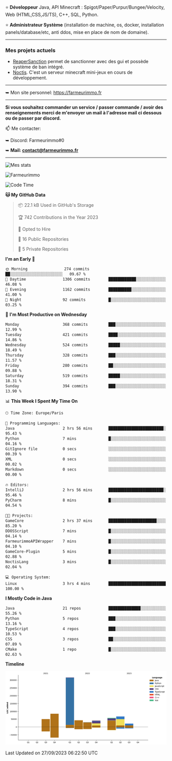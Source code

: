 ⭐ **Développeur** Java, API Minecraft : Spigot/Paper/Purpur/Bungee/Velocity, Web (HTML,CSS,JS/TS), C++, SQL, Python.

⭐ **Administrateur Système** (installation de machine, os, docker, installation panels/database/etc, anti ddos, mise en place de nom de domaine).

---

### Mes projets actuels
- [ReaperSanction](https://www.spigotmc.org/resources/reapersanction.89580/) permet de sanctionner avec des gui et possède système de ban intégré.
- [Noctis](https://discord.gg/ydRurvUJ8U). C'est un serveur minecraft mini-jeux en cours de développement.

---

➥ Mon site personnel: https://farmeurimmo.fr

---

**Si vous souhaitez commander un service / passer commande / avoir des renseignements merci de m'envoyer un mail à l'adresse mail ci dessous ou de passer par discord.**

📫 Me contacter:
 
   ➥ Discord: Farmeurimmo#0
   
   ➥ **Mail: contact@farmeurimmo.fr**

---

![Mes stats](https://github-readme-stats.farmeurimmo.fr/api?username=Farmeurimmo&count_private=true&show_icons=true&theme=radical)

<img src="https://komarev.com/ghpvc/?username=Farmeurimmo" alt="Farmeurimmo" />

<!--START_SECTION:waka-->
![Code Time](http://img.shields.io/badge/Code%20Time-924%20hrs%2059%20mins-blue)

**🐱 My GitHub Data** 

> 📦 22.1 kB Used in GitHub's Storage 
 > 
> 🏆 742 Contributions in the Year 2023
 > 
> 💼 Opted to Hire
 > 
> 📜 16 Public Repositories 
 > 
> 🔑 5 Private Repositories 
 > 
**I'm an Early 🐤** 

```text
🌞 Morning                274 commits         ██░░░░░░░░░░░░░░░░░░░░░░░   09.67 % 
🌆 Daytime                1306 commits        ████████████░░░░░░░░░░░░░   46.08 % 
🌃 Evening                1162 commits        ██████████░░░░░░░░░░░░░░░   41.00 % 
🌙 Night                  92 commits          █░░░░░░░░░░░░░░░░░░░░░░░░   03.25 % 
```
📅 **I'm Most Productive on Wednesday** 

```text
Monday                   368 commits         ███░░░░░░░░░░░░░░░░░░░░░░   12.99 % 
Tuesday                  421 commits         ████░░░░░░░░░░░░░░░░░░░░░   14.86 % 
Wednesday                524 commits         █████░░░░░░░░░░░░░░░░░░░░   18.49 % 
Thursday                 328 commits         ███░░░░░░░░░░░░░░░░░░░░░░   11.57 % 
Friday                   280 commits         ██░░░░░░░░░░░░░░░░░░░░░░░   09.88 % 
Saturday                 519 commits         █████░░░░░░░░░░░░░░░░░░░░   18.31 % 
Sunday                   394 commits         ███░░░░░░░░░░░░░░░░░░░░░░   13.90 % 
```


📊 **This Week I Spent My Time On** 

```text
🕑︎ Time Zone: Europe/Paris

💬 Programming Languages: 
Java                     2 hrs 56 mins       ████████████████████████░   95.43 % 
Python                   7 mins              █░░░░░░░░░░░░░░░░░░░░░░░░   04.16 % 
GitIgnore file           0 secs              ░░░░░░░░░░░░░░░░░░░░░░░░░   00.39 % 
XML                      0 secs              ░░░░░░░░░░░░░░░░░░░░░░░░░   00.02 % 
Markdown                 0 secs              ░░░░░░░░░░░░░░░░░░░░░░░░░   00.00 % 

🔥 Editors: 
IntelliJ                 2 hrs 56 mins       ████████████████████████░   95.46 % 
PyCharm                  8 mins              █░░░░░░░░░░░░░░░░░░░░░░░░   04.54 % 

🐱‍💻 Projects: 
GameCore                 2 hrs 37 mins       █████████████████████░░░░   85.20 % 
DDOSScript               7 mins              █░░░░░░░░░░░░░░░░░░░░░░░░   04.14 % 
FarmeurimmoAPIWrapper    7 mins              █░░░░░░░░░░░░░░░░░░░░░░░░   04.10 % 
GameCore-Plugin          5 mins              █░░░░░░░░░░░░░░░░░░░░░░░░   02.88 % 
NoctisLang               3 mins              █░░░░░░░░░░░░░░░░░░░░░░░░   02.04 % 

💻 Operating System: 
Linux                    3 hrs 4 mins        █████████████████████████   100.00 % 
```

**I Mostly Code in Java** 

```text
Java                     21 repos            ██████████████░░░░░░░░░░░   55.26 % 
Python                   5 repos             ███░░░░░░░░░░░░░░░░░░░░░░   13.16 % 
TypeScript               4 repos             ███░░░░░░░░░░░░░░░░░░░░░░   10.53 % 
CSS                      3 repos             ██░░░░░░░░░░░░░░░░░░░░░░░   07.89 % 
CMake                    1 repo              █░░░░░░░░░░░░░░░░░░░░░░░░   02.63 % 
```



**Timeline**

![Lines of Code chart](https://raw.githubusercontent.com/Farmeurimmo/Farmeurimmo/main/assets/bar_graph.png)


 Last Updated on 27/09/2023 06:22:50 UTC
<!--END_SECTION:waka-->
